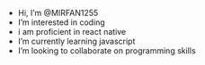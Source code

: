 - Hi, I’m @MIRFAN1255
- I’m interested in coding
- i am proficient in react native
- I’m currently learning javascript
- I’m looking to collaborate on programming skills 

<!---
MIRFAN1255/MIRFAN1255 is a ✨ special ✨ repository because its `README.md` (this file) appears on your GitHub profile.
You can click the Preview link to take a look at your changes.
--->
